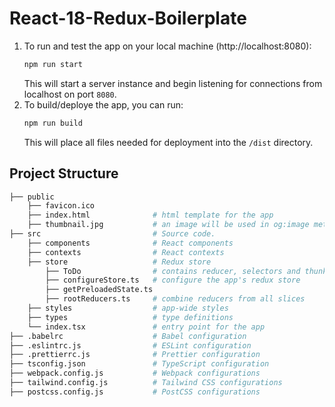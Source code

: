 # React-18-Redux-Boilerplate

1. To run and test the app on your local machine (http://localhost:8080):
    ```javascript
    npm run start
    ```
    This will start a server instance and begin listening for connections from localhost on port `8080`.
2. To build/deploye the app, you can run:
    ```javascript
    npm run build
    ```
    This will place all files needed for deployment into the `/dist` directory.

## Project Structure
```sh
├── public  
    ├── favicon.ico
    ├── index.html              # html template for the app
    ├── thumbnail.jpg           # an image will be used in og:image meta tag
├── src                         # Source code.
    ├── components              # React components
    ├── contexts                # React contexts
    ├── store                   # Redux store
        ├── ToDo                # contains reducer, selectors and thunks for ToDo "slice" of the redux store
        ├── configureStore.ts   # configure the app's redux store
        ├── getPreloadedState.ts 
        ├── rootReducers.ts     # combine reducers from all slices
    ├── styles                  # app-wide styles
    ├── types                   # type definitions
    └── index.tsx               # entry point for the app
├── .babelrc                    # Babel configuration
├── .eslintrc.js                # ESLint configuration
├── .prettierrc.js              # Prettier configuration
├── tsconfig.json               # TypeScript configuration
├── webpack.config.js           # Webpack configurations
├── tailwind.config.js          # Tailwind CSS configurations
├── postcss.config.js           # PostCSS configurations
```